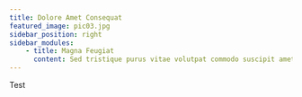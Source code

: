 ```yaml
---
title: Dolore Amet Consequat
featured_image: pic03.jpg
sidebar_position: right
sidebar_modules:
    - title: Magna Feugiat
      content: Sed tristique purus vitae volutpat commodo suscipit amet sed nibh. Proin a ullamcorper sed blandit. Sed tristique purus vitae volutpat commodo suscipit ullamcorper commodo suscipit amet sed nibh. Proin a ullamcorper sed blandit..
---
```


Test
